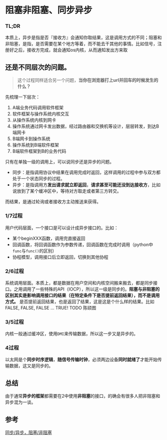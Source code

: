 # 阻塞非阻塞、同步异步

### TL;DR

本质上，异步是指是否『接收方』会通知你取结果，这是调用方式的不同；阻塞和非阻塞，是指，是否需要在某个地方等着，而不能去干其他的事情。比如信号，注册好之后，接收方完成，就会通知os内核，从而通知发出方来取

## 还是不同层次的问题。

> 这个过程同样适合另一个问题，**当你在浏览器打上url并回车的时候发生的什么？**

先梳理一下层次：

1. A端业务代码调用软件框架
2. 软件框架与操作系统内核交互
3. 从操作系统内核到网卡
4. 操作系统通过网卡发出数据，经过路由器和交换机等设计，层层转发，到达B端网卡
5. B端网卡到操作系统
6. 操作系统到B端软件框架
7. B端软件框架到B的业务代码

只有在单独一级的调用上，可以说同步还是异步的问题。

- 同步：是指调用协议中结果在调用完成时返回，这样调用的过程中参与双方都处于一个状态同步的过程。
- 异步：是指调用方**发出请求就立即返回**，**请求甚至可能还没到达接收方**，比如说放到了某个缓冲区中，等待对方取走或者第三方转交。

而结果，是通过轮询或者接收方主动推送来获得。

### 1/7过程

用户代码层面，一个接口是可以设计成异步接口的。比如：

- 某个beginXXX函数，调用完直接返回
- 回调函数，将回调函数作为参数传递，回调函数在完成时调用（python中`func`与`func()`的区别）
- 协程模型，调用接口后立即返回，切换到其他协程


### 2/6过程

系统调用层面。本质上，都是数据在用户空间和内核空间搬来搬去，都是同步接口。之用调用了一些特殊的API（IOCP），所以这一级是同步的。**阻塞与非阻塞的区别其实是影响调用接口的结果（在特定条件下是否提前返回结果），而不是调用方式。**
    是否提前返回结果，也是返回了结果，这是这是个什么样的结果。比如 FALSE, FALSE, FALSE ... TRUE!
TODO 陈硕图

### 3/5过程

内核一般通过缓冲区，使用`DMI`来传输数据，所以这一步又是异步的。

### 4过程

以太网是个**同步时序逻辑**，**随信号传输时钟**，必须两边设备**同时就绪了**才能开始传输数据，这又是同步的。

## 总结

由于通常**异步的框架**都需要在2中使用**非阻塞**的接口，的确会有很多人把非阻塞和异步混为一谈。

## 参考


[同步/异步，阻塞/非阻塞](https://www.zhihu.com/question/19732473/answer/117012135)
